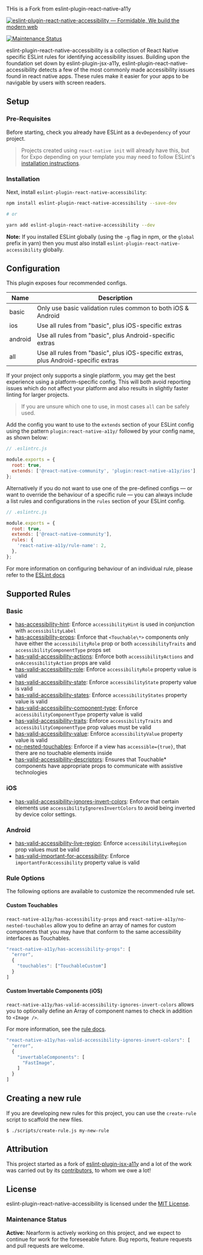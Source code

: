 THis is a Fork from eslint-plugin-react-native-a11y

[![eslint-plugin-react-native-accessibility — Formidable, We build the modern web](https://oss.nearform.com/api/banner?text=eslint-plugin-native-a11y&bg=c99f46)](https://commerce.nearform.com/open-source/)

[![Maintenance Status][maintenance-image]](#maintenance-status)

eslint-plugin-react-native-accessibility is a collection of React Native specific ESLint rules for identifying accessibility issues. Building upon the foundation set down by eslint-plugin-jsx-a11y, eslint-plugin-react-native-accessibility detects a few of the most commonly made accessibility issues found in react native apps. These rules make it easier for your apps to be navigable by users with screen readers.

## Setup

### Pre-Requisites

Before starting, check you already have ESLint as a `devDependency` of your project.

> Projects created using `react-native init` will already have this, but for Expo depending on your template you may need to follow ESLint's [installation instructions](https://eslint.org/docs/user-guide/getting-started#installation-and-usage).

### Installation

Next, install `eslint-plugin-react-native-accessibility`:

```sh
npm install eslint-plugin-react-native-accessibility --save-dev

# or

yarn add eslint-plugin-react-native-accessibility --dev
```

**Note:** If you installed ESLint globally (using the `-g` flag in npm, or the `global` prefix in yarn) then you must also install `eslint-plugin-react-native-accessibility` globally.

## Configuration

This plugin exposes four recommended configs.

| Name    | Description                                                                        |
| ------- | ---------------------------------------------------------------------------------- |
| basic   | Only use basic validation rules common to both iOS & Android                       |
| ios     | Use all rules from "basic", plus iOS-specific extras                               |
| android | Use all rules from "basic", plus Android-specific extras                           |
| all     | Use all rules from "basic", plus iOS-specific extras, plus Android-specific extras |

If your project only supports a single platform, you may get the best experience using a platform-specific config. This will both avoid reporting issues which do not affect your platform and also results in slightly faster linting for larger projects.

> If you are unsure which one to use, in most cases `all` can be safely used.

Add the config you want to use to the `extends` section of your ESLint config using the pattern `plugin:react-native-a11y/` followed by your config name, as shown below:

```js
// .eslintrc.js

module.exports = {
  root: true,
  extends: ['@react-native-community', 'plugin:react-native-a11y/ios'],
};
```

Alternatively if you do not want to use one of the pre-defined configs — or want to override the behaviour of a specific rule — you can always include a list rules and configurations in the `rules` section of your ESLint config.

```js
// .eslintrc.js

module.exports = {
  root: true,
  extends: ['@react-native-community'],
  rules: {
    'react-native-a11y/rule-name': 2,
  },
};
```

For more information on configuring behaviour of an individual rule, please refer to the [ESLint docs](react-native-a11y/rule-name)

## Supported Rules

### Basic

- [has-accessibility-hint](docs/rules/has-accessibility-hint.md): Enforce `accessibilityHint` is used in conjunction with `accessibilityLabel`
- [has-accessibility-props](docs/rules/has-accessibility-props.md): Enforce that `<Touchable\*>` components only have either the `accessibilityRole` prop or both `accessibilityTraits` and `accessibilityComponentType` props set
- [has-valid-accessibility-actions](docs/rules/has-valid-accessibility-actions.md): Enforce both `accessibilityActions` and `onAccessibilityAction` props are valid
- [has-valid-accessibility-role](docs/rules/has-valid-accessibility-role.md): Enforce `accessibilityRole` property value is valid
- [has-valid-accessibility-state](docs/rules/has-valid-accessibility-state.md): Enforce `accessibilityState` property value is valid
- [has-valid-accessibility-states](docs/rules/has-valid-accessibility-states.md): Enforce `accessibilityStates` property value is valid
- [has-valid-accessibility-component-type](docs/rules/has-valid-accessibility-component-type.md): Enforce `accessibilityComponentType` property value is valid
- [has-valid-accessibility-traits](docs/rules/has-valid-accessibility-traits.md): Enforce `accessibilityTraits` and `accessibilityComponentType` prop values must be valid
- [has-valid-accessibility-value](docs/rules/has-valid-accessibility-value.md): Enforce `accessibilityValue` property value is valid
- [no-nested-touchables](docs/rules/no-nested-touchables.md): Enforce if a view has `accessible={true}`, that there are no touchable elements inside
- [has-valid-accessibility-descriptors](docs/rules/has-valid-accessibility-descriptors.md): Ensures that Touchable\* components have appropriate props to communicate with assistive technologies

### iOS

- [has-valid-accessibility-ignores-invert-colors](docs/rules/has-valid-accessibility-ignores-invert-colors.md): Enforce that certain elements use `accessibilityIgnoresInvertColors` to avoid being inverted by device color settings.

### Android

- [has-valid-accessibility-live-region](docs/rules/has-valid-accessibility-live-region.md): Enforce `accessibilityLiveRegion` prop values must be valid
- [has-valid-important-for-accessibility](docs/rules/has-valid-important-for-accessibility.md): Enforce `importantForAccessibility` property value is valid

### Rule Options

The following options are available to customize the recommended rule set.

#### Custom Touchables

`react-native-a11y/has-accessibility-props` and `react-native-a11y/no-nested-touchables` allow you to define an array of names for custom components that you may have that conform to the same accessibility interfaces as Touchables.

```js
"react-native-a11y/has-accessibility-props": [
  "error",
  {
    "touchables": ["TouchableCustom"]
  }
]
```

#### Custom Invertable Components (iOS)

`react-native-a11y/has-valid-accessibility-ignores-invert-colors` allows you to optionally define an Array of component names to check in addition to `<Image />`.

For more information, see the [rule docs](docs/has-valid-accessibility-ignores-invert-colors.md#rule-details).

```js
"react-native-a11y/has-valid-accessibility-ignores-invert-colors": [
  "error",
  {
    "invertableComponents": [
      "FastImage",
    ]
  }
]
```

## Creating a new rule

If you are developing new rules for this project, you can use the `create-rule`
script to scaffold the new files.

```
$ ./scripts/create-rule.js my-new-rule
```

## Attribution

This project started as a fork of [eslint-plugin-jsx-a11y](https://github.com/evcohen/eslint-plugin-jsx-a11y) and a lot of the work was carried out by its [contributors](https://github.com/evcohen/eslint-plugin-jsx-a11y/graphs/contributors), to whom we owe a lot!

## License

eslint-plugin-react-native-accessibility is licensed under the [MIT License](LICENSE.md).

### Maintenance Status

**Active:** Nearform is actively working on this project, and we expect to continue for work for the foreseeable future. Bug reports, feature requests and pull requests are welcome.

[maintenance-image]: https://img.shields.io/badge/maintenance-active-green.svg
